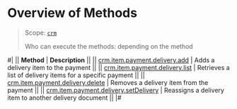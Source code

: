# Overview of Methods

> Scope: [`crm`](../../../../scopes/permissions.md)
>
> Who can execute the methods: depending on the method

#|
|| **Method** | **Description** ||
|| [crm.item.payment.delivery.add](./crm-item-payment-delivery-add.md) | Adds a delivery item to the payment ||
|| [crm.item.payment.delivery.list](./crm-item-payment-delivery-list.md) | Retrieves a list of delivery items for a specific payment ||
|| [crm.item.payment.delivery.delete](./crm-item-payment-delivery-delete.md) | Removes a delivery item from the payment   ||
|| [crm.item.payment.delivery.setDelivery](./crm-item-payment-delivery-set-delivery.md) | Reassigns a delivery item to another delivery document ||
|#